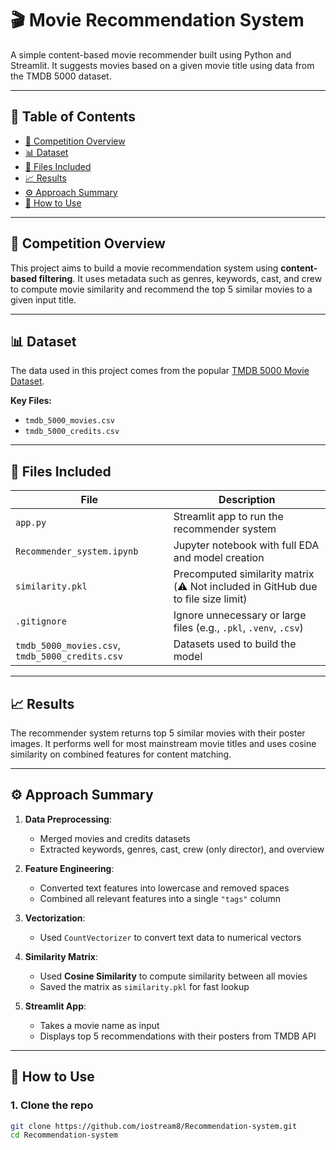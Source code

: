 # 🎬 Movie Recommendation System

A simple content-based movie recommender built using Python and Streamlit. It suggests movies based on a given movie title using data from the TMDB 5000 dataset.

---

## 📑 Table of Contents

- [📌 Competition Overview](#competition-overview)
- [📊 Dataset](#dataset)
- [📁 Files Included](#files-included)
- [📈 Results](#results)
- [⚙️ Approach Summary](#approach-summary)
- [🚀 How to Use](#how-to-use)

---

## 📌 Competition Overview

This project aims to build a movie recommendation system using **content-based filtering**. It uses metadata such as genres, keywords, cast, and crew to compute movie similarity and recommend the top 5 similar movies to a given input title.

---

## 📊 Dataset

The data used in this project comes from the popular [TMDB 5000 Movie Dataset](https://www.kaggle.com/datasets/tmdb/tmdb-movie-metadata).

**Key Files:**
- `tmdb_5000_movies.csv`
- `tmdb_5000_credits.csv`

---

## 📁 Files Included

| File | Description |
|------|-------------|
| `app.py` | Streamlit app to run the recommender system |
| `Recommender_system.ipynb` | Jupyter notebook with full EDA and model creation |
| `similarity.pkl` | Precomputed similarity matrix (⚠️ Not included in GitHub due to file size limit) |
| `.gitignore` | Ignore unnecessary or large files (e.g., `.pkl`, `.venv`, `.csv`) |
| `tmdb_5000_movies.csv`, `tmdb_5000_credits.csv` | Datasets used to build the model |

---

## 📈 Results

The recommender system returns top 5 similar movies with their poster images. It performs well for most mainstream movie titles and uses cosine similarity on combined features for content matching.

---

## ⚙️ Approach Summary

1. **Data Preprocessing**:
   - Merged movies and credits datasets
   - Extracted keywords, genres, cast, crew (only director), and overview

2. **Feature Engineering**:
   - Converted text features into lowercase and removed spaces
   - Combined all relevant features into a single `"tags"` column

3. **Vectorization**:
   - Used `CountVectorizer` to convert text data to numerical vectors

4. **Similarity Matrix**:
   - Used **Cosine Similarity** to compute similarity between all movies
   - Saved the matrix as `similarity.pkl` for fast lookup

5. **Streamlit App**:
   - Takes a movie name as input
   - Displays top 5 recommendations with their posters from TMDB API

---

## 🚀 How to Use

### 1. Clone the repo

```bash
git clone https://github.com/iostream8/Recommendation-system.git
cd Recommendation-system
